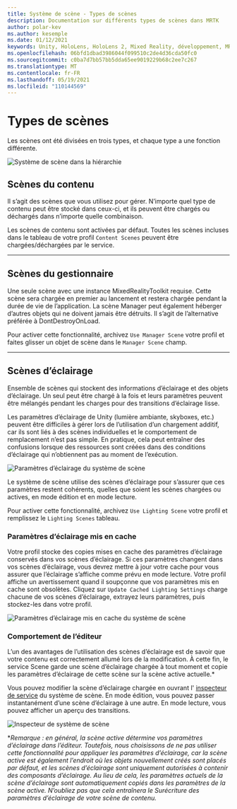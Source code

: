 ```yaml
---
title: Système de scène - Types de scènes
description: Documentation sur différents types de scènes dans MRTK
author: polar-kev
ms.author: kesemple
ms.date: 01/12/2021
keywords: Unity, HoloLens, HoloLens 2, Mixed Reality, développement, MRTK
ms.openlocfilehash: 06bfd1dbad3986044f099510c2de4d36cda50fc0
ms.sourcegitcommit: c0ba7d7bb57bb5dda65ee9019229b68c2ee7c267
ms.translationtype: MT
ms.contentlocale: fr-FR
ms.lasthandoff: 05/19/2021
ms.locfileid: "110144569"
---
```

# <a name="scene-types"></a>Types de scènes

Les scènes ont été divisées en trois types, et chaque type a une fonction différente.

![Système de scène dans la hiérarchie](../images/scene-system/MRTK_SceneSystemEditorSceneHierarchy.PNG)

## <a name="content-scenes"></a>Scènes du contenu

Il s’agit des scènes que vous utilisez pour gérer. N’importe quel type de contenu peut être stocké dans ceux-ci, et ils peuvent être chargés ou déchargés dans n’importe quelle combinaison.

Les scènes de contenu sont activées par défaut. Toutes les scènes incluses dans le tableau de votre profil `Content Scenes` peuvent être chargées/déchargées par le service.

___

## <a name="manager-scenes"></a>Scènes du gestionnaire

Une seule scène avec une instance MixedRealityToolkit requise. Cette scène sera chargée en premier au lancement et restera chargée pendant la durée de vie de l’application. La scène Manager peut également héberger d’autres objets qui ne doivent jamais être détruits. Il s’agit de l’alternative préférée à DontDestroyOnLoad.

Pour activer cette fonctionnalité, archivez `Use Manager Scene` votre profil et faites glisser un objet de scène dans le `Manager Scene` champ.

___

## <a name="lighting-scenes"></a>Scènes d’éclairage

Ensemble de scènes qui stockent des informations d’éclairage et des objets d’éclairage. Un seul peut être chargé à la fois et leurs paramètres peuvent être mélangés pendant les charges pour des transitions d’éclairage lisse.

Les paramètres d’éclairage de Unity (lumière ambiante, skyboxes, etc.) peuvent être difficiles à gérer lors de l’utilisation d’un chargement additif, car ils sont liés à des scènes individuelles et le comportement de remplacement n’est pas simple. En pratique, cela peut entraîner des confusions lorsque des ressources sont créées dans des conditions d’éclairage qui n’obtiennent pas au moment de l’exécution.

![Paramètres d’éclairage du système de scène](../images/scene-system/MRTK_SceneSystemLightingSettings.PNG)

Le système de scène utilise des scènes d’éclairage pour s’assurer que ces paramètres restent cohérents, quelles que soient les scènes chargées ou actives, en mode édition et en mode lecture.

Pour activer cette fonctionnalité, archivez `Use Lighting Scene` votre profil et remplissez le `Lighting Scenes` tableau.

### <a name="cached-lighting-settings"></a>Paramètres d’éclairage mis en cache

Votre profil stocke des copies mises en cache des paramètres d’éclairage conservés dans vos scènes d’éclairage. Si ces paramètres changent dans vos scènes d’éclairage, vous devrez mettre à jour votre cache pour vous assurer que l’éclairage s’affiche comme prévu en mode lecture. Votre profil affiche un avertissement quand il soupçonne que vos paramètres mis en cache sont obsolètes. Cliquez sur `Update Cached Lighting Settings` charge chacune de vos scènes d’éclairage, extrayez leurs paramètres, puis stockez-les dans votre profil.

![Paramètres d’éclairage mis en cache du système de scène](../images/scene-system/MRTK_SceneSystemCachedLightingSettings.PNG)

### <a name="editor-behavior"></a>Comportement de l’éditeur

L’un des avantages de l’utilisation des scènes d’éclairage est de savoir que votre contenu est correctement allumé lors de la modification. À cette fin, le service Scene garde une scène d’éclairage chargée à tout moment et copie les paramètres d’éclairage de cette scène sur la scène active actuelle.\*

Vous pouvez modifier la scène d’éclairage chargée en ouvrant l' [inspecteur de service](../../configuration/mixed-reality-configuration-guide.md#editor-utilities) du système de scène. En mode édition, vous pouvez passer instantanément d’une scène d’éclairage à une autre. En mode lecture, vous pouvez afficher un aperçu des transitions.

![Inspecteur de système de scène](../images/scene-system/MRTK_SceneSystemServiceInspector.PNG)

\**Remarque : en général, la scène active détermine vos paramètres d’éclairage dans l’éditeur. Toutefois, nous choisissons de ne pas utiliser cette fonctionnalité pour appliquer les paramètres d’éclairage, car la scène active est également l’endroit où les objets nouvellement créés sont placés par défaut, et les scènes d’éclairage sont uniquement autorisées à contenir des composants d’éclairage. Au lieu de cela, les paramètres actuels de la scène d’éclairage sont automatiquement copiés dans les paramètres de la scène active. N’oubliez pas que cela entraînera le Surécriture des paramètres d’éclairage de votre scène de contenu.*
